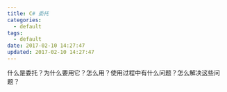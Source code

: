 ```yaml
---
title: C# 委托
categories:
  - default
tags:
  - default
date: 2017-02-10 14:27:47
updated: 2017-02-10 14:27:47
---
```


什么是委托？为什么要用它？怎么用？使用过程中有什么问题？怎么解决这些问题？

